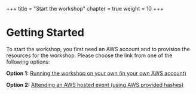 +++
title = "Start the workshop"
chapter = true
weight = 10
+++

# Getting Started

To start the workshop, you first need an AWS account and to provision the resources for the workshop.  Please choose the link from one of the following options:

**Option 1:**
[Running the workshop on your own (in your own AWS account)](/10_aws_prerequisites/20_self_paced.html)

**Option 2:**
[Attending an AWS hosted event (using AWS provided hashes)](/10_aws_prerequisites/10_aws_event.html)
